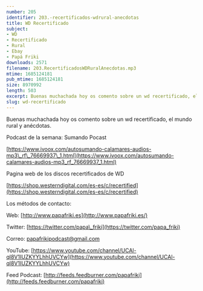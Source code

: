```yaml
---
number: 205
identifier: 203.-recertificados-wdrural-anecdotas
title: WD Recertificado
subject:
- WD
- Recertificado
- Rural
- Ebay
- Papá Friki
downloads: 2571
filename: 203.RecertificadosWDRuralAnecdotas.mp3
mtime: 1685124181
pub_mtime: 1685124181
size: 8970992
length: 503
excerpt: Buenas muchachada hoy os comento sobre un wd recertificado, el mundo rural y anécdotas.
slug: wd-recertificado
---
```

Buenas muchachada hoy os comento sobre un wd recertificado, el mundo rural y anécdotas.

Podcast de la semana: Sumando Pocast

[https://www.ivoox.com/autosumando-calamares-audios-mp3\_rf\_76669937\_1.html](https://www.ivoox.com/autosumando-calamares-audios-mp3_rf_76669937_1.html)

Pagina web de los discos recertificados de WD

[https://shop.westerndigital.com/es-es/c/recertified](https://shop.westerndigital.com/es-es/c/recertified)

Los métodos de contacto:

Web: [http://www.papafriki.es](http://www.papafriki.es/)

Twitter: [https://twitter.com/papa\_friki](https://twitter.com/papa_friki)

Correo: [papafrikipodcast@gmail.com](https://archive.org/details/papafrikipodast@gmail.com)

YouTube: [https://www.youtube.com/channel/UCAl-ql8V1IUZKYYLhhUVCYw](https://www.youtube.com/channel/UCAl-ql8V1IUZKYYLhhUVCYw)

Feed Podcast: [http://feeds.feedburner.com/papafriki](http://feeds.feedburner.com/papafriki)